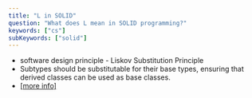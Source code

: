 ```yaml
---
title: "L in SOLID"
question: "What does L mean in SOLID programming?"
keywords: ["cs"]
subKeywords: ["solid"]
---
```


<ul class='list-disc marker:text-white'>
<li>software design principle - Liskov Substitution Principle</li>
<li>Subtypes should be substitutable for their base types, ensuring that derived classes can be used as base classes.</li>
<li><a class="text-blue-500" href="https://www.youtube.com/watch?v=kF7rQmSRlq0">[more info]</a></li>
</ul>
